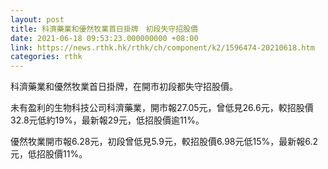```yaml
---
layout: post
title: 科濟藥業和優然牧業首日掛牌　初段失守招股價
date: 2021-06-18 09:53:23.000000000 +08:00
link: https://news.rthk.hk/rthk/ch/component/k2/1596474-20210618.htm
categories: rthk
---
```


科濟藥業和優然牧業首日掛牌，在開市初段都失守招股價。

未有盈利的生物科技公司科濟藥業，開市報27.05元，曾低見26.6元，較招股價32.8元低約19%，最新報29元，低招股價逾11%。

優然牧業開市報6.28元，初段曾低見5.9元，較招股價6.98元低15%，最新報6.2元，低招股價11%。
